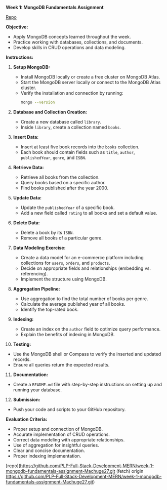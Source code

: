 **Week 1: MongoDB Fundamentals Assignment**

[Repo](https://github.com/PLP-Full-Stack-Development-MERN/week-1-mongodb-fundamentals-assignment-Machuge27.git)

**Objective:**

- Apply MongoDB concepts learned throughout the week.
- Practice working with databases, collections, and documents.
- Develop skills in CRUD operations and data modeling.

**Instructions:**

1. **Setup MongoDB:**

   - Install MongoDB locally or create a free cluster on MongoDB Atlas.
   - Start the MongoDB server locally or connect to the MongoDB Atlas cluster.
   - Verify the installation and connection by running:
     ```sh
     mongo --version
     ```

2. **Database and Collection Creation:**

   - Create a new database called `library`.
   - Inside `library`, create a collection named `books`.

3. **Insert Data:**

   - Insert at least five book records into the `books` collection.
   - Each book should contain fields such as `title`, `author`, `publishedYear`, `genre`, and `ISBN`.

4. **Retrieve Data:**

   - Retrieve all books from the collection.
   - Query books based on a specific author.
   - Find books published after the year 2000.

5. **Update Data:**

   - Update the `publishedYear` of a specific book.
   - Add a new field called `rating` to all books and set a default value.

6. **Delete Data:**

   - Delete a book by its `ISBN`.
   - Remove all books of a particular genre.

7. **Data Modeling Exercise:**

   - Create a data model for an e-commerce platform including collections for `users`, `orders`, and `products`.
   - Decide on appropriate fields and relationships (embedding vs. referencing).
   - Implement the structure using MongoDB.

8. **Aggregation Pipeline:**

   - Use aggregation to find the total number of books per genre.
   - Calculate the average published year of all books.
   - Identify the top-rated book.

9. **Indexing:**

   - Create an index on the `author` field to optimize query performance.
   - Explain the benefits of indexing in MongoDB.

10. **Testing:**

   - Use the MongoDB shell or Compass to verify the inserted and updated records.
   - Ensure all queries return the expected results.

11. **Documentation:**

   - Create a `README.md` file with step-by-step instructions on setting up and running your database.

12. **Submission:**

   - Push your code and scripts to your GitHub repository.

**Evaluation Criteria:**

- Proper setup and connection of MongoDB.
- Accurate implementation of CRUD operations.
- Correct data modeling with appropriate relationships.
- Use of aggregation for insightful queries.
- Clear and concise documentation.
- Proper indexing implementation.

[repo](https://github.com/PLP-Full-Stack-Development-MERN/week-1-mongodb-fundamentals-assignment-Machuge27.git (fetch) 
origin  https://github.com/PLP-Full-Stack-Development-MERN/week-1-mongodb-fundamentals-assignment-Machuge27.git)